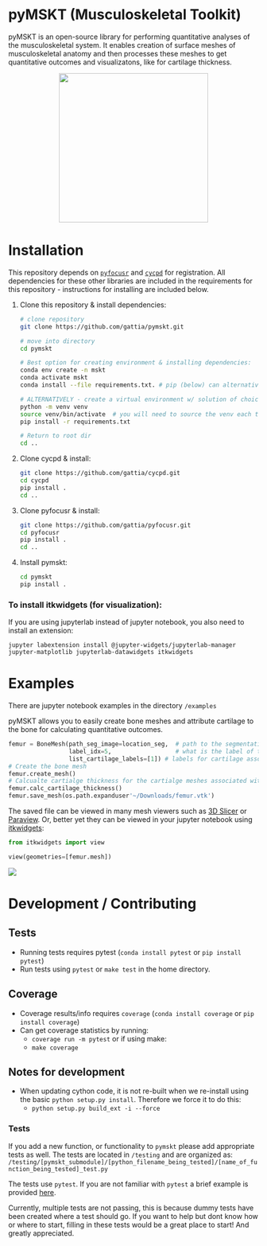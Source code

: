 # pyMSKT (Musculoskeletal Toolkit)

pyMSKT is an open-source library for performing quantitative analyses of the musculoskeletal system. It enables creation of surface meshes of musculoskeletal anatomy and then processes these meshes to get quantitative outcomes and visualizatons, like for cartilage thickness.  

<p align="center">
<img src="./images/whole_knee_1.png" width="300">
</p>

# Installation

This repository depends on [`pyfocusr`](https://github.com/gattia/pyfocusr) and [`cycpd`](https://github.com/gattia/cycpd) for registration. All dependencies for these other libraries are included in the requirements for this repository - instructions for installing are included below. 

1. Clone this repository & install dependencies: <br>
    ```bash
    # clone repository
    git clone https://github.com/gattia/pymskt.git
    
    # move into directory
    cd pymskt
    
    # Best option for creating environment & installing dependencies:
    conda env create -n mskt
    conda activate mskt
    conda install --file requirements.txt. # pip (below) can alternatively be used to install dependencies in conda env
    
    # ALTERNATIVELY - create a virtual environment w/ solution of choice (venv, conda, etc.) first & then run:
    python -m venv venv
    source venv/bin/activate  # you will need to source the venv each time you want to use it
    pip install -r requirements.txt
    
    # Return to root dir
    cd ..
    ```

2. Clone cycpd & install: <br>
    ```bash
    git clone https://github.com/gattia/cycpd.git
    cd cycpd
    pip install .
    cd ..
    ```
3. Clone pyfocusr & install: <br>
    ```bash
    git clone https://github.com/gattia/pyfocusr.git
    cd pyfocusr
    pip install .
    cd ..
    ```
4. Install pymskt: <br>
    ```bash
    cd pymskt
    pip install .
    ```


### To install itkwidgets (for visualization): 
If you are using jupyterlab instead of jupyter notebook, you also need to install an extension: 
```
jupyter labextension install @jupyter-widgets/jupyterlab-manager jupyter-matplotlib jupyterlab-datawidgets itkwidgets
```

# Examples
There are jupyter notebook examples in the directory `/examples`

pyMSKT allows you to easily create bone meshes and attribute cartilage to the bone for calculating quantitative outcomes. 

```python
femur = BoneMesh(path_seg_image=location_seg,  # path to the segmentation image being used.
                 label_idx=5,                  # what is the label of this bone.
                 list_cartilage_labels=[1]) # labels for cartilage associted with bone.   
# Create the bone mesh
femur.create_mesh()
# Calcualte cartialge thickness for the cartialge meshes associated with the bone
femur.calc_cartilage_thickness()
femur.save_mesh(os.path.expanduser'~/Downloads/femur.vtk')
```
The saved file can be viewed in many mesh viewers such as [3D Slicer](https://www.slicer.org/) or [Paraview](https://www.paraview.org/). Or, better yet they can be viewed in your jupyter notebook using [itkwidgets](https://pypi.org/project/itkwidgets/): 
```python
from itkwidgets import view

view(geometries=[femur.mesh])
```

![](/images/femur_itkwidgets.png)



# Development / Contributing
## Tests
- Running tests requires pytest (`conda install pytest` or `pip install pytest`)
- Run tests using `pytest` or `make test` in the home directory. 

## Coverage
- Coverage results/info requires `coverage` (`conda install coverage` or `pip install coverage`)
- Can get coverage statistics by running: 
    - `coverage run -m pytest`
    or if using make: 
    - `make coverage`

## Notes for development
- When updating cython code, it is not re-built when we re-install using the basic `python setup.py install`. Therefore we force it to do this: 
    - `python setup.py build_ext -i --force`          

### Tests
If you add a new function, or functionality to `pymskt` please add appropriate tests as well. 
The tests are located in `/testing` and are organized as: 
`/testing/[pymskt_submodule]/[python_filename_being_tested]/[name_of_function_being_tested]_test.py`

The tests use `pytest`. If you are not familiar with `pytest` a brief example is provided [here](https://docs.pytest.org/en/6.2.x/getting-started.html). 

Currently, multiple tests are not passing, this is because dummy tests have been created where a test should go. If you want to help but dont know how or where to start, filling in these tests would be a great place to start! And greatly appreciated.
